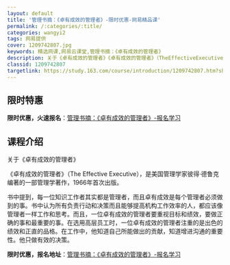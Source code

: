 ```yaml
---
layout: default
title: '管理书摘：《卓有成效的管理者》-限时优惠-网易精品课'
permalink: /:categories/:title/
categories: wangyi2
tags: 网易提供
cover: 1209742807.jpg
keywords: 精选网课,网易云课堂,管理书摘：《卓有成效的管理者》
description: 关于《卓有成效的管理者》《卓有成效的管理者》（TheEffectiveExecutive），是美国管理学家彼得·德鲁克编
classid: 1209742807
targetlink: https://study.163.com/course/introduction/1209742807.htm?share=1&shareId=1025206652&utm_campaign=share&utm_medium=iphoneShare&utm_source=&utm_u=1025206652
---
```


## 限时特惠

**限时优惠，火速报名**：[管理书摘：《卓有成效的管理者》-报名学习](https://study.163.com/course/introduction/1209742807.htm?share=1&shareId=1025206652&utm_campaign=share&utm_medium=iphoneShare&utm_source=&utm_u=1025206652)

## 课程介绍

关于《卓有成效的管理者》

《卓有成效的管理者》（The Effective Executive），是美国管理学家彼得·德鲁克编著的一部管理学著作，1966年首次出版。

书中提到，每一位知识工作者其实都是管理者，而且卓有成效是每个管理者必须做到的事。书中认为所有负责行动和决策而且能够提高机构工作效率的人，都应该像管理者一样工作和思考。而且，一位卓有成效的管理者要重视目标和绩效，要做正确的事和最重要的事。在选用高层员工时，一位卓有成效的管理者注重的是出色的绩效和正直的品格。在工作中，他知道自己所能做出的贡献，知道增进沟通的重要性。他只做有效的决策。

**限时优惠，报名地址**：[管理书摘：《卓有成效的管理者》-报名学习](https://study.163.com/course/introduction/1209742807.htm?share=1&shareId=1025206652&utm_campaign=share&utm_medium=iphoneShare&utm_source=&utm_u=1025206652)

